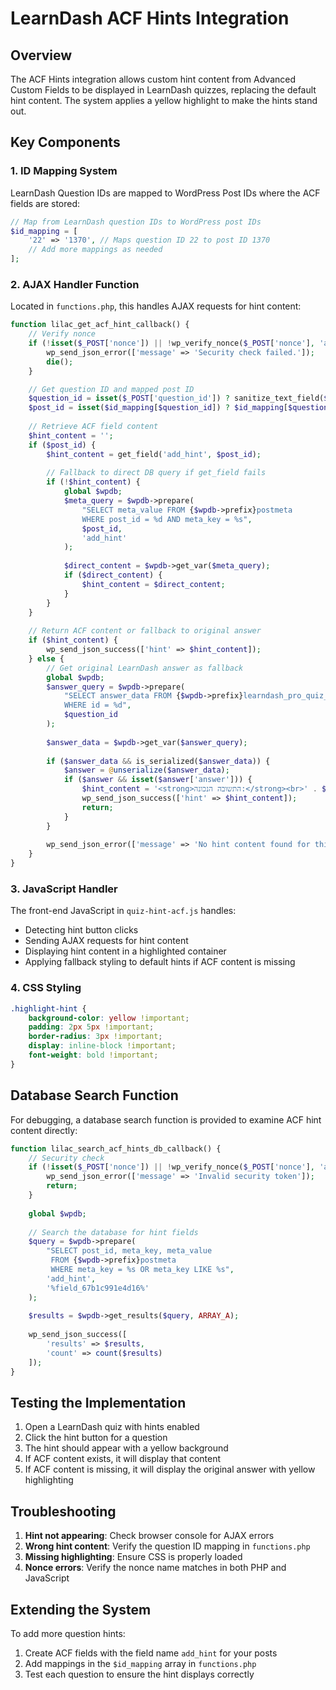 # LearnDash ACF Hints Integration

## Overview

The ACF Hints integration allows custom hint content from Advanced Custom Fields to be displayed in LearnDash quizzes, replacing the default hint content. The system applies a yellow highlight to make the hints stand out.

## Key Components

### 1. ID Mapping System
LearnDash Question IDs are mapped to WordPress Post IDs where the ACF fields are stored:

```php
// Map from LearnDash question IDs to WordPress post IDs
$id_mapping = [
    '22' => '1370', // Maps question ID 22 to post ID 1370
    // Add more mappings as needed
];
```

### 2. AJAX Handler Function
Located in `functions.php`, this handles AJAX requests for hint content:

```php
function lilac_get_acf_hint_callback() {
    // Verify nonce
    if (!isset($_POST['nonce']) || !wp_verify_nonce($_POST['nonce'], 'acf_hint_nonce')) {
        wp_send_json_error(['message' => 'Security check failed.']);
        die();
    }

    // Get question ID and mapped post ID
    $question_id = isset($_POST['question_id']) ? sanitize_text_field($_POST['question_id']) : '';
    $post_id = isset($id_mapping[$question_id]) ? $id_mapping[$question_id] : $question_id;
    
    // Retrieve ACF field content
    $hint_content = '';
    if ($post_id) {
        $hint_content = get_field('add_hint', $post_id);
        
        // Fallback to direct DB query if get_field fails
        if (!$hint_content) {
            global $wpdb;
            $meta_query = $wpdb->prepare(
                "SELECT meta_value FROM {$wpdb->prefix}postmeta 
                WHERE post_id = %d AND meta_key = %s",
                $post_id,
                'add_hint'
            );
            
            $direct_content = $wpdb->get_var($meta_query);
            if ($direct_content) {
                $hint_content = $direct_content;
            }
        }
    }
    
    // Return ACF content or fallback to original answer
    if ($hint_content) {
        wp_send_json_success(['hint' => $hint_content]);
    } else {
        // Get original LearnDash answer as fallback
        global $wpdb;
        $answer_query = $wpdb->prepare(
            "SELECT answer_data FROM {$wpdb->prefix}learndash_pro_quiz_question 
            WHERE id = %d",
            $question_id
        );
        
        $answer_data = $wpdb->get_var($answer_query);
        
        if ($answer_data && is_serialized($answer_data)) {
            $answer = @unserialize($answer_data);
            if ($answer && isset($answer['answer'])) {
                $hint_content = '<strong>התשובה הנכונה:</strong><br>' . $answer['answer'];
                wp_send_json_success(['hint' => $hint_content]);
                return;
            }
        }
        
        wp_send_json_error(['message' => 'No hint content found for this question']);
    }
}
```

### 3. JavaScript Handler

The front-end JavaScript in `quiz-hint-acf.js` handles:
- Detecting hint button clicks
- Sending AJAX requests for hint content
- Displaying hint content in a highlighted container
- Applying fallback styling to default hints if ACF content is missing

### 4. CSS Styling

```css
.highlight-hint {
    background-color: yellow !important;
    padding: 2px 5px !important;
    border-radius: 3px !important;
    display: inline-block !important;
    font-weight: bold !important;
}
```

## Database Search Function

For debugging, a database search function is provided to examine ACF hint content directly:

```php
function lilac_search_acf_hints_db_callback() {
    // Security check
    if (!isset($_POST['nonce']) || !wp_verify_nonce($_POST['nonce'], 'acf_hint_nonce')) {
        wp_send_json_error(['message' => 'Invalid security token']);
        return;
    }
    
    global $wpdb;
    
    // Search the database for hint fields
    $query = $wpdb->prepare(
        "SELECT post_id, meta_key, meta_value 
         FROM {$wpdb->prefix}postmeta 
         WHERE meta_key = %s OR meta_key LIKE %s",
        'add_hint',
        '%field_67b1c991e4d16%'
    );
    
    $results = $wpdb->get_results($query, ARRAY_A);
    
    wp_send_json_success([
        'results' => $results,
        'count' => count($results)
    ]);
}
```

## Testing the Implementation

1. Open a LearnDash quiz with hints enabled
2. Click the hint button for a question
3. The hint should appear with a yellow background
4. If ACF content exists, it will display that content
5. If ACF content is missing, it will display the original answer with yellow highlighting

## Troubleshooting

1. **Hint not appearing**: Check browser console for AJAX errors
2. **Wrong hint content**: Verify the question ID mapping in `functions.php`
3. **Missing highlighting**: Ensure CSS is properly loaded
4. **Nonce errors**: Verify the nonce name matches in both PHP and JavaScript

## Extending the System

To add more question hints:
1. Create ACF fields with the field name `add_hint` for your posts
2. Add mappings in the `$id_mapping` array in `functions.php`
3. Test each question to ensure the hint displays correctly
